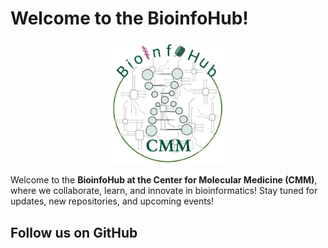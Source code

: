 # Welcome to the BioinfoHub!

<div style="text-align: center;">
    <img src="https://raw.githubusercontent.com/BioinfoHubCMM/BioinfoHubCMM.github.io/refs/heads/main/docs/BioInfoHubLogo_1.png" alt="BioinfoHub Logo" width="180">
</div>  

Welcome to the **BioinfoHub at the Center for Molecular Medicine (CMM)**, where we collaborate, learn, and innovate in bioinformatics! Stay tuned for updates, new repositories, and upcoming events!

## Follow us on GitHub

